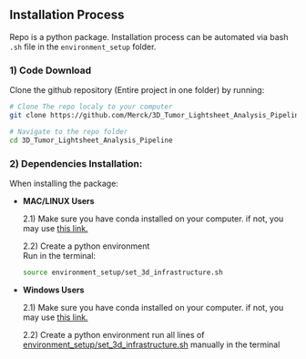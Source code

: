 ## **Installation Process**

Repo is a python package. Installation process can be automated via bash `.sh` file in the `environment_setup` folder.


### 1) **Code Download**

Clone the github repository (Entire project in one folder) by running:
```bash
# Clone The repo localy to your computer
git clone https://github.com/Merck/3D_Tumor_Lightsheet_Analysis_Pipeline.git

# Navigate to the repo folder
cd 3D_Tumor_Lightsheet_Analysis_Pipeline
```

### 2) **Dependencies Installation**:

When installing the package:

* **MAC/LINUX Users**

    2.1) Make sure you have conda installed on your computer.
    if not, you may use [this link.](https://docs.conda.io/en/latest/miniconda.html)
    
    2.2) Create a python environment  
    Run in the terminal:
    ```bash
    source environment_setup/set_3d_infrastructure.sh
    ```

* **Windows Users**

    2.1) Make sure you have conda installed on your computer.
    if not, you may use [this link.](https://docs.conda.io/en/latest/miniconda.html)

    2.2) Create a python environment run all lines of [environment_setup/set_3d_infrastructure.sh](https://github.com/Merck/3D_Tumor_Lightsheet_Analysis_Pipeline/blob/main/environment_setup/set_3d_infrastructure.sh) manually in the terminal